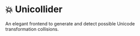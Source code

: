 # 💥 Unicollider
An elegant frontend to generate and detect possible Unicode transformation collisions.
